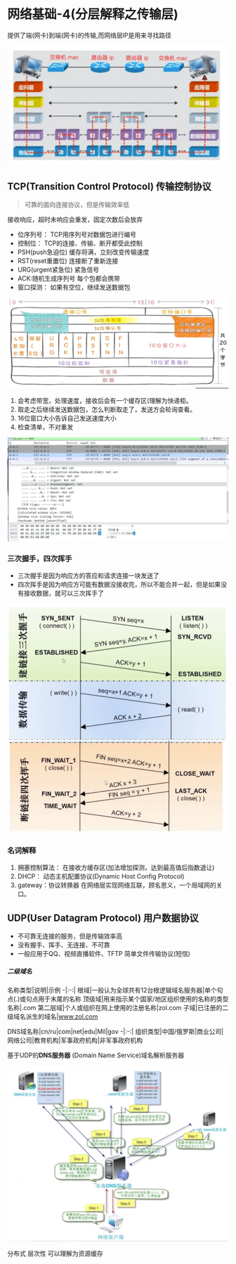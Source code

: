 # 网络基础-4(分层解释之传输层)

提供了端(网卡)到端(网卡)的传输,而网络层IP是用来寻找路径

![image](/image/network/TCP1流程.jpeg)

## TCP(Transition Control Protocol) 传输控制协议

> 可靠的面向连接协议，但是传输效率低

接收响应，超时未响应会重发，固定次数后会放弃

- 位序列号： TCP用序列号对数据包进行编号
- 控制位： TCP的连接、传输、断开都受此控制
- PSH(push急迫位) 缓存将满，立刻改变传输速度
- RST(reset重置位) 连接断了重新连接
- URG(urgent紧急位) 紧急信号
- ACK:随机生成序列号 每个包都会携带
- 窗口探测： 如果有空位，继续发送数据包
  
![image](/image/network/tcp格式.jpeg)

1. 会考虑带宽，处理速度，接收后会有一个缓存区(理解为快递柜。
2. 取走之后继续发送数据包，怎么判断取走了，发送方会轮询查看。
3. 16位窗口大小告诉自己发送速度大小
4. 检查清单，不对重发

![image](/image/network/tcp过程.jpeg)

### 三次握手，四次挥手

- 三次握手是因为响应方的答应和请求连接一块发送了
- 四次挥手是因为响应方可能有数据没接收完，所以不能合并一起，但是如果没有接收数据，就可以三次挥手了

![image](/image/network/三次握手.jpeg)
![image](/image/network/四次挥手.jpeg)

### 名词解释

1. 拥塞控制算法： 在接收方缓存区(加法增加探测，达到最高值后指数退让)
2. DHCP： 动态主机配置协议(Dynamic Host Config Protocol)
3. gateway：协议转换器 在网络层实现网络互联，顾名思义，一个局域网的关口。

## UDP(User Datagram Protocol) 用户数据协议

- 不可靠无连接的服务，但是传输效率高
- 没有握手、挥手、无连接、不可靠
- 一般应用于QQ、视频直播软件、TFTP 简单文件传输协议(短信)

##### 二级域名

名称类型|说明|示例
-|:-:|
根域|一般认为全球共有12台根逻辑域名服务器|单个句点(.)或句点用于末尾的名称
顶级域|用来指示某个国家/地区组织使用的名称的类型名称|.com
第二层域|个人或组织在网上使用的注册名称|zol.com
子域|已注册的二级域名派生的域名|www.zol.com

DNS域名称|cn/ru|com|net|edu|Mil|gov
-|:-:|
组织类型|中国/俄罗斯|商业公司|网络公司|教育机构|军事政府机构|非军事政府机构

基于UDP的**DNS服务器** (Domain Name Service)域名解析服务器

![image](/image/network/dns1.jpeg)
![image](/image/network/dns2.jpeg)

分布式 层次性 可以理解为资源缓存